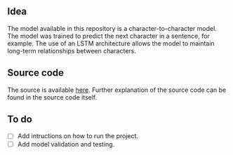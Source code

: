 ## Idea

The model available in this repository is a character-to-character model. The model was trained to predict the next character in a sentence, for example. The use of an LSTM architecture allows the model to maintain long-term relationships between characters.


## Source code

The source is available [here](./src). Further explanation of the source code can be found in the source code itself.


## To do

- [ ] Add intructions on how to run the project.
- [ ] Add model validation and testing.